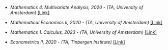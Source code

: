 
- *Mathematics 4. Multivariate Analysis, 2020 - (TA, University of Amsterdam)* [[Link]](https://studiegids.uva.nl/xmlpages/page/2020-2021-en/search-course/course/82452)

- *Mathematical Economics II, 2020 -  (TA, University of Amsterdam)* [[Link]](https://studiegids.uva.nl/xmlpages/page/2020-2021-en/search-course/course/82442)

- *Mathematics 1. Calculus, 2023 - (TA, University of Amsterdam)* [[Link]](https://studiegids.uva.nl/xmlpages/page/2023-2024-en/search-course/course/111483)
    
- *Econometrics II, 2020 - (TA, Tinbergen Institute)* [[Link]](https://www.tinbergen.nl/courses/190/econometrics-ii)
